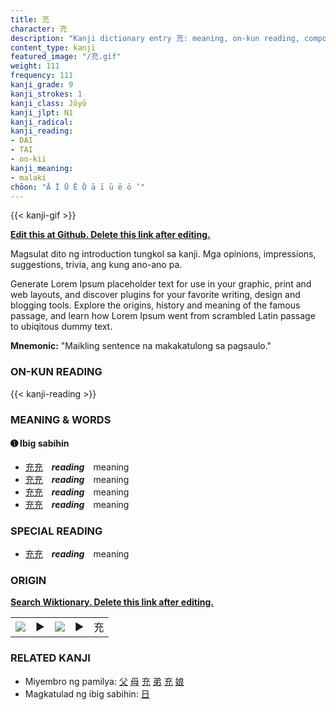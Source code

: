 ```yaml
---
title: 充
character: 充
description: "Kanji dictionary entry 充: meaning, on-kun reading, compounds, origin, related kanji"
content_type: kanji
featured_image: "/充.gif"
weight: 111
frequency: 111
kanji_grade: 9
kanji_strokes: 1
kanji_class: Jōyō
kanji_jlpt: N1
kanji_radical: 
kanji_reading: 
- DAI
- TAI
- oo-kii
kanji_meaning:
- malaki
chōon: "Ā Ī Ū Ē Ō ā ī ū ē ō ’"
---
```

[//]: # (Don't edit the line below. Kanji animated GIF code is automatically generated.)
{{< kanji-gif >}}

[//]: # (Edit below this line.)

**[Edit this at Github. Delete this link after editing.](https://github.com/tim0g/tim/tree/main/content/kanji/充/index.md)**

Magsulat dito ng introduction tungkol sa kanji. Mga opinions, impressions, suggestions, trivia, ang kung ano-ano pa.

Generate Lorem Ipsum placeholder text for use in your graphic, print and web layouts, and discover plugins for your favorite writing, design and blogging tools. Explore the origins, history and meaning of the famous passage, and learn how Lorem Ipsum went from scrambled Latin passage to ubiqitous dummy text.
 
**Mnemonic:** "Maikling sentence na makakatulong sa pagsaulo."

### ON-KUN READING

[//]: # (Don't edit the line below. ON-KUN READING code is automatically generated.)
{{< kanji-reading >}}

### MEANING & WORDS

#### ➊ **Ibig sabihin**
  - [充](../充)[充](../充)　***reading***　meaning
  - [充](../充)[充](../充)　***reading***　meaning
  - [充](../充)[充](../充)　***reading***　meaning
  - [充](../充)[充](../充)　***reading***　meaning

### SPECIAL READING
  - [充](../充)[充](../充)　***reading***　meaning

### ORIGIN

**[Search Wiktionary. Delete this link after editing.](https://wiktionary.org/wiki/充)**
<table class="kanji-table"><tr><td>
<img src="60px-充-bronze.svg.png">
</td><td>▶</td><td>
<img src="60px-充-oracle.svg.png">
</td><td>▶</td>
<td class="kanji-origin">充</td>
</tr></table>

### RELATED KANJI
- Miyembro ng pamilya: [父](../父) [母](../母) [充](../充) [弟](../弟) [充](../充) [娘](../娘)
- Magkatulad ng ibig sabihin: [日](../日)
